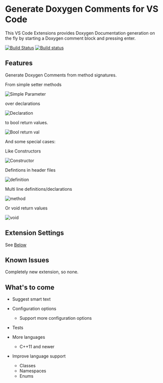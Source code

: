 # Generate Doxygen Comments for VS Code

This VS Code Extensions provides Doxygen Documentation generation on the fly by starting a Doxygen comment block and pressing enter.

[![Build Status](https://travis-ci.org/christophschlosser/doxdocgen.svg?branch=master)](https://travis-ci.org/christophschlosser/doxdocgen)
[![Build status](https://ci.appveyor.com/api/projects/status/4h84071p9tv0y9r6?svg=true)](https://ci.appveyor.com/project/christophschlosser/doxdocgen)

## Features

Generate Doxygen Comments from method signatures.

From simple setter methods

![Simple Parameter](images/param_simple.gif)

over declarations

![Declaration](images/declaration.gif)

to bool return values.

![Bool return val](images/bool.gif)

And some special cases:

Like Constructors

![Constructor](images/ctor.gif)

Defintions in header files

![definition](images/definition.gif)

Multi line definitions/declarations

![method](images/method.gif)

Or void return values

![void](images/void.gif)

## Extension Settings

See [Below](#whats-to-come)

## Known Issues

Completely new extension, so none.

## What's to come

* Suggest smart text

* Configuration options
  * Support more configuration options

* Tests

* More languages
  * C++11 and newer

* Improve language support
  * Classes
  * Namespaces
  * Enums
